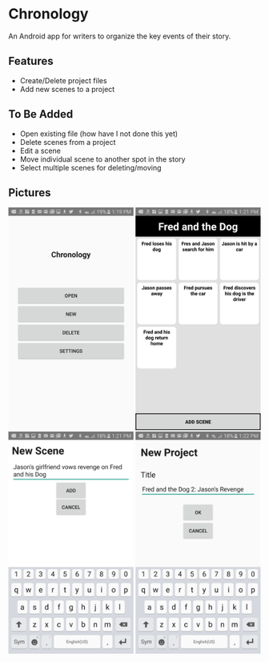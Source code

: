 # Chronology
An Android app for writers to organize the key events of their story.

## Features
- Create/Delete project files
- Add new scenes to a project

## To Be Added
- Open existing file (how have I not done this yet)
- Delete scenes from a project
- Edit a scene
- Move individual scene to another spot in the story
- Select multiple scenes for deleting/moving

## Pictures
<img src="https://github.com/jkinc002/chronology/blob/master/Screenshot_20170216-131908.png" width="250">
<img src="https://github.com/jkinc002/chronology/blob/master/Screenshot_20170216-132121.png" width="250">
<img src="https://github.com/jkinc002/chronology/blob/master/Screenshot_20170216-132155.png" width="250">
<img src="https://github.com/jkinc002/chronology/blob/master/Screenshot_20170216-132241.png" width="250">

